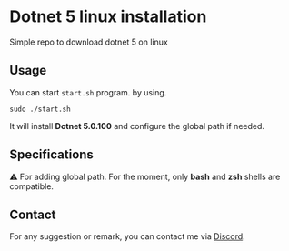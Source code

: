 
# Dotnet 5 linux installation
Simple repo to download dotnet 5 on linux

## Usage
You can start `start.sh` program. by using. 
```
sudo ./start.sh
```

It will install **Dotnet 5.0.100** and configure the global path if needed.

## Specifications
⚠ For adding global path. For the moment, only **bash** and **zsh** shells are compatible.

## Contact
For any suggestion or remark, you can contact me via [Discord](https://discord.com/users/498432113666818058).  
